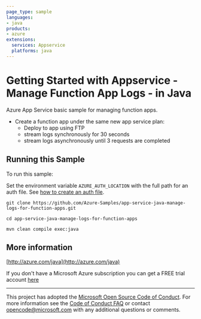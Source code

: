 ```yaml
---
page_type: sample
languages:
- java
products:
- azure
extensions:
  services: Appservice
  platforms: java
---
```


# Getting Started with Appservice - Manage Function App Logs - in Java #


  Azure App Service basic sample for managing function apps.
   - Create a function app under the same new app service plan:
     - Deploy to app using FTP
     - stream logs synchronously for 30 seconds
     - stream logs asynchronously until 3 requests are completed
 

## Running this Sample ##

To run this sample:

Set the environment variable `AZURE_AUTH_LOCATION` with the full path for an auth file. See [how to create an auth file](https://github.com/Azure/azure-libraries-for-java/blob/master/AUTH.md).

    git clone https://github.com/Azure-Samples/app-service-java-manage-logs-for-function-apps.git

    cd app-service-java-manage-logs-for-function-apps

    mvn clean compile exec:java

## More information ##

[http://azure.com/java](http://azure.com/java)

If you don't have a Microsoft Azure subscription you can get a FREE trial account [here](http://go.microsoft.com/fwlink/?LinkId=330212)

---

This project has adopted the [Microsoft Open Source Code of Conduct](https://opensource.microsoft.com/codeofconduct/). For more information see the [Code of Conduct FAQ](https://opensource.microsoft.com/codeofconduct/faq/) or contact [opencode@microsoft.com](mailto:opencode@microsoft.com) with any additional questions or comments.